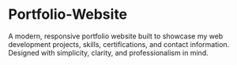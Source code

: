 # Portfolio-Website
A modern, responsive portfolio website built to showcase my web development projects, skills, certifications, and contact information. Designed with simplicity, clarity, and professionalism in mind.
